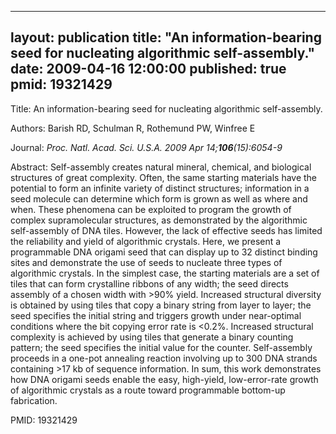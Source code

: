 
---
layout: publication
title:  "An information-bearing seed for nucleating algorithmic self-assembly."
date:   2009-04-16 12:00:00
published: true
pmid: 19321429
---

Title: An information-bearing seed for nucleating algorithmic self-assembly.

Authors: Barish RD, Schulman R, Rothemund PW, Winfree E

Journal: *Proc. Natl. Acad. Sci. U.S.A. 2009 Apr 14;**106**(15):6054-9*

Abstract: Self-assembly creates natural mineral, chemical, and biological structures of great complexity. Often, the same starting materials have the potential to form an infinite variety of distinct structures; information in a seed molecule can determine which form is grown as well as where and when. These phenomena can be exploited to program the growth of complex supramolecular structures, as demonstrated by the algorithmic self-assembly of DNA tiles. However, the lack of effective seeds has limited the reliability and yield of algorithmic crystals. Here, we present a programmable DNA origami seed that can display up to 32 distinct binding sites and demonstrate the use of seeds to nucleate three types of algorithmic crystals. In the simplest case, the starting materials are a set of tiles that can form crystalline ribbons of any width; the seed directs assembly of a chosen width with >90% yield. Increased structural diversity is obtained by using tiles that copy a binary string from layer to layer; the seed specifies the initial string and triggers growth under near-optimal conditions where the bit copying error rate is <0.2%. Increased structural complexity is achieved by using tiles that generate a binary counting pattern; the seed specifies the initial value for the counter. Self-assembly proceeds in a one-pot annealing reaction involving up to 300 DNA strands containing >17 kb of sequence information. In sum, this work demonstrates how DNA origami seeds enable the easy, high-yield, low-error-rate growth of algorithmic crystals as a route toward programmable bottom-up fabrication.

PMID: 19321429

